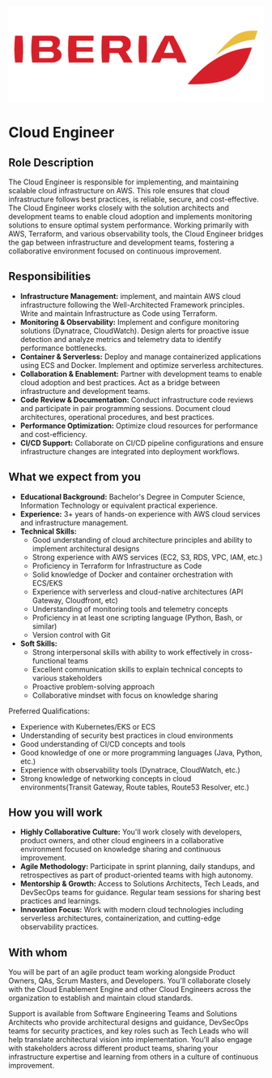 ![](../static/iberia.png)

# Cloud Engineer

## Role Description

The Cloud Engineer is responsible for implementing, and maintaining scalable cloud infrastructure on AWS. This role ensures that cloud infrastructure follows best practices, is reliable, secure, and cost-effective. The Cloud Engineer works closely with the solution architects and development teams to enable cloud adoption and implements monitoring solutions to ensure optimal system performance. Working primarily with AWS, Terraform, and various observability tools, the Cloud Engineer bridges the gap between infrastructure and development teams, fostering a collaborative environment focused on continuous improvement.

## Responsibilities

- **Infrastructure Management:** implement, and maintain AWS cloud infrastructure following the Well-Architected Framework principles. Write and maintain Infrastructure as Code using Terraform.
- **Monitoring & Observability:** Implement and configure monitoring solutions (Dynatrace, CloudWatch). Design alerts for proactive issue detection and analyze metrics and telemetry data to identify performance bottlenecks.
- **Container & Serverless:** Deploy and manage containerized applications using ECS and Docker. Implement and optimize serverless architectures.
- **Collaboration & Enablement:** Partner with development teams to enable cloud adoption and best practices. Act as a bridge between infrastructure and development teams.
- **Code Review & Documentation:** Conduct infrastructure code reviews and participate in pair programming sessions. Document cloud architectures, operational procedures, and best practices.
- **Performance Optimization:** Optimize cloud resources for performance and cost-efficiency.
- **CI/CD Support:** Collaborate on CI/CD pipeline configurations and ensure infrastructure changes are integrated into deployment workflows.

## What we expect from you

- **Educational Background:** Bachelor's Degree in Computer Science, Information Technology or equivalent practical experience.
- **Experience:** 3+ years of hands-on experience with AWS cloud services and infrastructure management.
- **Technical Skills:**
    - Good understanding of cloud architecture principles and ability to implement architectural designs
    - Strong experience with AWS services (EC2, S3, RDS, VPC, IAM, etc.)
    - Proficiency in Terraform for Infrastructure as Code
    - Solid knowledge of Docker and container orchestration with ECS/EKS
    - Experience with serverless and cloud-native architectures (API Gateway, Cloudfront, etc)
    - Understanding of monitoring tools and telemetry concepts
    - Proficiency in at least one scripting language (Python, Bash, or similar)
    - Version control with Git
- **Soft Skills:**
    - Strong interpersonal skills with ability to work effectively in cross-functional teams
    - Excellent communication skills to explain technical concepts to various stakeholders
    - Proactive problem-solving approach
    - Collaborative mindset with focus on knowledge sharing

Preferred Qualifications:
- Experience with Kubernetes/EKS or ECS
- Understanding of security best practices in cloud environments
- Good understanding of CI/CD concepts and tools
- Good knowledge of one or more programming languages (Java, Python, etc.)
- Experience with observability tools (Dynatrace, CloudWatch, etc.)
- Strong knowledge of networking concepts in cloud environments(Transit Gateway, Route tables, Route53 Resolver, etc.)

## How you will work

- **Highly Collaborative Culture:** You'll work closely with developers, product owners, and other cloud engineers in a collaborative environment focused on knowledge sharing and continuous improvement.
- **Agile Methodology:** Participate in sprint planning, daily standups, and retrospectives as part of product-oriented teams with high autonomy.
- **Mentorship & Growth:** Access to Solutions Architects, Tech Leads, and DevSecOps teams for guidance. Regular team sessions for sharing best practices and learnings.
- **Innovation Focus:** Work with modern cloud technologies including serverless architectures, containerization, and cutting-edge observability practices.

## With whom

You will be part of an agile product team working alongside Product Owners, QAs, Scrum Masters, and Developers. You'll collaborate closely with the Cloud Enablement Engine and other Cloud Engineers across the organization to establish and maintain cloud standards.

Support is available from Software Engineering Teams and Solutions Architects who provide architectural designs and guidance, DevSecOps teams for security practices, and key roles such as Tech Leads who will help translate architectural vision into implementation. You'll also engage with stakeholders across different product teams, sharing your infrastructure expertise and learning from others in a culture of continuous improvement.